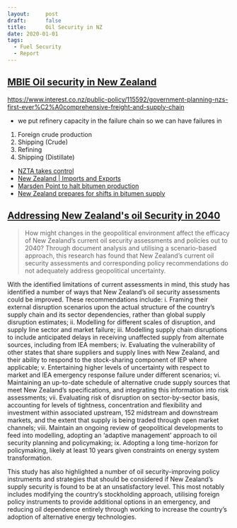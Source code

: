 ```yaml
---
layout:     post
draft:      false
title:      Oil Security in NZ
date: 2020-01-01
tags:
  - Fuel Security
  - Report
---
```



## [MBIE Oil security in New Zealand](https://www.mbie.govt.nz/building-and-energy/energy-and-natural-resources/energy-generation-and-markets/liquid-fuel-market/oil-security-in-new-zealand/)


https://www.interest.co.nz/public-policy/115592/government-planning-nzs-first-ever%C2%A0comprehensive-freight-and-supply-chain


- we put refinery capacity in the failure chain so we can have failures in
1. Foreign crude production
2. Shipping (Crude)
3. Refining
4. Shipping (Distillate)


- [NZTA takes control](https://www.rnz.co.nz/news/national/465114/nzta-taking-control-of-nz-s-supply-of-bitumen-for-roading)
- [New Zealand | Imports and Exports](https://trendeconomy.com/data/h2/NewZealand/2714)
- [Marsden Point to halt bitumen production](https://www.argusmedia.com/en/news/2147475-new-zealands-marsden-point-to-halt-bitumen-production)
- [New Zealand prepares for shifts in bitumen supply](https://www.argusmedia.com/en/news/2171627-new-zealand-prepares-for-shifts-in-bitumen-supply)


## [ Addressing New Zealand's oil Security in 2040](Dalley-Thesis.pdf)

> How might changes in the geopolitical environment affect the efficacy of New Zealand’s current oil security assessments and policies out to 2040?
Through document analysis and utilising a scenario-based approach, this research has found that New Zealand’s current oil security assessments and corresponding policy recommendations do not adequately address geopolitical uncertainty. 

With the identified limitations of current assessments in mind, this study has identified a number of ways that New Zealand’s oil security assessments could be improved. These recommendations include:
i. Framing their external disruption scenarios upon the actual structure of the country’s supply chain and its sector dependencies, rather than global supply disruption estimates;
ii. Modelling for different scales of disruption, and supply line sector and market failure;
iii. Modelling supply chain disruptions to include anticipated delays in receiving unaffected supply from alternate sources, including from IEA members;
iv. Evaluating the vulnerability of other states that share suppliers and supply lines with New Zealand, and their ability to respond to the stock-sharing component of IEP where applicable;
v. Entertaining higher levels of uncertainty with respect to market and IEA emergency response failure under different scenarios;
vi. Maintaining an up-to-date schedule of alternative crude supply sources that meet New Zealand’s specifications, and integrating this information into risk assessments;
vii. Evaluating risk of disruption on sector-by-sector basis, accounting for levels of tightness, concentration and flexibility and investment within associated upstream,
152
midstream and downstream markets, and the extent that supply is being traded through open market channels;
viii. Maintain an ongoing review of geopolitical developments to feed into modelling, adopting an ‘adaptive management’ approach to oil security planning and policymaking;
ix. Adopting a long time-horizon for policymaking, likely at least 10 years given constraints on energy system transformation.

This study has also highlighted a number of oil security-improving policy instruments and strategies that should be considered if New Zealand’s supply security is found to be at an unsatisfactory level. This most notably includes modifying the country’s stockholding approach, utilising foreign policy instruments to provide additional options in an emergency, and reducing oil dependence entirely through working to increase the country’s adoption of alternative energy technologies.


